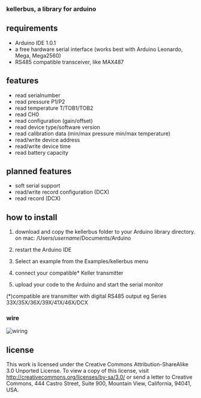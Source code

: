 ### kellerbus, a library for arduino

## requirements
- Arduino IDE 1.0.1
- a free hardware serial interface (works best with Arduino Leonardo, Mega, Mega2560)
- RS485 compatible transceiver, like MAX487

## features
- read serialnumber
- read pressure P1/P2
- read temperature T/TOB1/TOB2
- read CH0
- read configuration (gain/offset)
- read device type/software version
- read calibration data (min/max pressure min/max temperature)
- read/write device address
- read/write device time
- read battery capacity

## planned features
- soft serial support
- read/write record configuration (DCX)
- read record (DCX)

## how to install
1. download and copy the kellerbus folder to your Arduino library directory.
<br/>on mac: /Users/*username*/Documents/Arduino

2. restart the Arduino IDE

3. Select an example from the Examples/kellerbus menu

4. connect your compatible* Keller transmitter

5. upload your code to the Arduino and start the serial monitor


(*)compatible are transmitter with digital RS485 output
eg Series 33X/35X/36X/39X/41X/46X/DCX

### wire 

![wiring](http://dl.dropbox.com/u/2486346/rs485-5.jpg)

## license

This work is licensed under the Creative Commons Attribution-ShareAlike 3.0 Unported License. To view a copy of this license, visit http://creativecommons.org/licenses/by-sa/3.0/ or send a letter to Creative Commons, 444 Castro Street, Suite 900, Mountain View, California, 94041, USA.